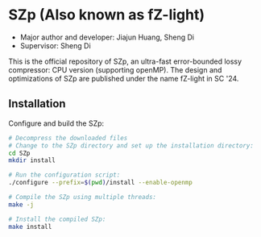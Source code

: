 # SZp (Also known as fZ-light)

* Major author and developer: Jiajun Huang, Sheng Di
* Supervisor: Sheng Di

This is the official repository of SZp, an ultra-fast error-bounded lossy compressor: CPU version (supporting openMP). 
The design and optimizations of SZp are published under the name fZ-light in SC '24.

## Installation
Configure and build the SZp:
```bash
# Decompress the downloaded files
# Change to the SZp directory and set up the installation directory:
cd SZp
mkdir install

# Run the configuration script:
./configure --prefix=$(pwd)/install --enable-openmp

# Compile the SZp using multiple threads:
make -j

# Install the compiled SZp:
make install

```
